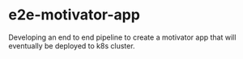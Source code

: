 # e2e-motivator-app
Developing an end to end pipeline to create a motivator app that will eventually be deployed to k8s cluster.
